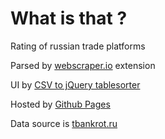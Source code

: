 # What is that ?

Rating of russian trade platforms

Parsed by [webscraper.io](https://webscraper.io/) extension

UI by [CSV to jQuery tablesorter](https://github.com/pavelsr/csv-to-tablesorter)

Hosted by [Github Pages](https://pages.github.com/)

Data source is [tbankrot.ru](https://tbankrot.ru/analitika?section=etp)
